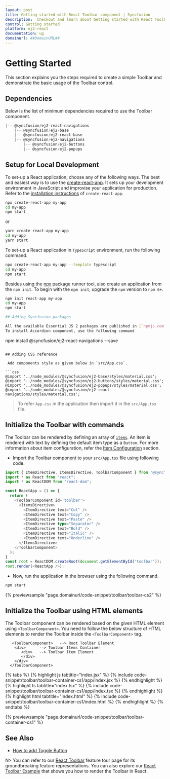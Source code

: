 ```yaml
---
layout: post
title: Getting started with React Toolbar component | Syncfusion
description:  Checkout and learn about Getting started with React Toolbar component of Syncfusion Essential JS 2 and more details.
control: Getting started 
platform: ej2-react
documentation: ug
domainurl: ##DomainURL##
---
```


# Getting Started

This section explains you the steps required to create a simple Toolbar and demonstrate the basic usage of the Toolbar control.

## Dependencies

Below is the list of minimum dependencies required to use the Toolbar component.

```javascript
|-- @syncfusion/ej2-react-navigations
    |-- @syncfusion/ej2-base
    |-- @syncfusion/ej2-react-base
    |-- @syncfusion/ej2-navigations
        |-- @syncfusion/ej2-buttons
        |-- @syncfusion/ej2-popups
```

## Setup for Local Development

To set-up a React application, choose any of the following ways. The best and easiest way is to use the [create-react-app](https://github.com/facebook/create-react-app). It sets up your development environment in JavaScript and improvise your application for production. Refer to the [installation instructions](https://github.com/facebook/create-react-app#creating-an-app) of `create-react-app`.

```bash
npx create-react-app my-app
cd my-app
npm start
```

or

```bash
yarn create react-app my-app
cd my-app
yarn start
```

To set-up a React application in `TypeScript` environment, run the following command.

```bash
npx create-react-app my-app --template typescript
cd my-app
npm start
```

Besides using the [npx](https://medium.com/@maybekatz/introducing-npx-an-npm-package-runner-55f7d4bd282b) package runner tool, also create an application from the `npm init`. To begin with the `npm init`, upgrade the `npm` version to `npm 6+`.

```bash
npm init react-app my-app
cd my-app
npm start

## Adding Syncfusion packages

All the available Essential JS 2 packages are published in [`npmjs.com`](https://www.npmjs.com/~syncfusionorg) public registry.
To install Accordion component, use the following command

```
npm install @syncfusion/ej2-react-navigations --save
```

## Adding CSS reference

 Add components style as given below in `src/App.css`.

```css
@import '../node_modules/@syncfusion/ej2-base/styles/material.css';
@import '../node_modules/@syncfusion/ej2-buttons/styles/material.css';
@import '../node_modules/@syncfusion/ej2-popups/styles/material.css';
@import '../node_modules/@syncfusion/ej2-react-navigations/styles/material.css';

```

> To refer `App.css` in the application then import it in the `src/App.tsx` file.

## Initialize the Toolbar with commands

The Toolbar can be rendered by defining an array of [`items`](https://ej2.syncfusion.com/react/documentation/api/toolbar#items). An item is rendered with text by defining the default item type as a `Button`. For more information about item configuration, refer the [Item Configuration](./item-configuration/) section.

* Import the Toolbar component to your `src/App.tsx` file using following code.



```ts
import { ItemDirective, ItemsDirective, ToolbarComponent } from '@syncfusion/ej2-react-navigations';
import * as React from "react";
import * as ReactDOM from "react-dom";

const ReactApp = () => {
  return (
    <ToolbarComponent id='toolbar'>
      <ItemsDirective>
        <ItemDirective text="Cut" />
        <ItemDirective text="Copy" />
        <ItemDirective text="Paste" />
        <ItemDirective type="Separator" />
        <ItemDirective text="Bold" />
        <ItemDirective text="Italic" />
        <ItemDirective text="Underline" />
      </ItemsDirective>
    </ToolbarComponent>
  );
}
const root = ReactDOM.createRoot(document.getElementById('toolbar'));
root.render(<ReactApp />);

```



* Now, run the application in the browser using the following command.

```bash
npm start
```
        
{% previewsample "page.domainurl/code-snippet/toolbar/toolbar-cs2" %}

## Initialize the Toolbar using HTML elements

The Toolbar component can be rendered based on the given HTML element using `<ToolbarComponent>`. You need to follow the below structure of HTML elements to render the Toolbar inside the `<ToolbarComponent>` tag.

```
   <ToolbarComponent>   --> Root Toolbar Element
    <div>      --> Toolbar Items Container
       <div>   --> Toolbar Item Element
       </div>
    </div>
  </ToolbarComponent>
```

{% tabs %}
{% highlight js tabtitle="index.jsx" %}
{% include code-snippet/toolbar/toolbar-container-cs1/app/index.jsx %}
{% endhighlight %}
{% highlight ts tabtitle="index.tsx" %}
{% include code-snippet/toolbar/toolbar-container-cs1/app/index.tsx %}
{% endhighlight %}
{% highlight html tabtitle="index.html" %}
{% include code-snippet/toolbar/toolbar-container-cs1/index.html %}
{% endhighlight %}
{% endtabs %}
        
{% previewsample "page.domainurl/code-snippet/toolbar/toolbar-container-cs1" %}

## See Also

* [How to add Toggle Button](./how-to/add-toggle-button/)

N> You can refer to our [React Toolbar](https://www.syncfusion.com/react-ui-components/react-toolbar) feature tour page for its groundbreaking feature representations. You can also explore our [React Toolbar Example](https://ej2.syncfusion.com/react/demos/#/fabric/toolbar/default) that shows you how to render the Toolbar in React.